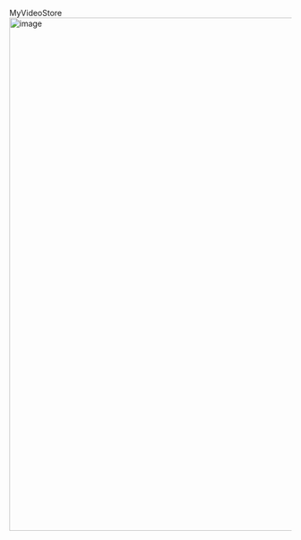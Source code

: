 MyVideoStore
<img width="917" alt="image" src="https://github.com/user-attachments/assets/f57403ad-c8a6-4dcd-8cd1-d09d71f3fc87">
